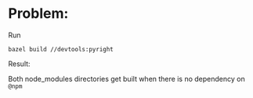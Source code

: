 # Problem:

Run

```
bazel build //devtools:pyright
```

Result:

Both node_modules directories get built when there is no dependency on `@npm`